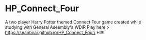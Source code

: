 # HP_Connect_Four
A two player Harry Potter themed Connect Four game created while studying with General Aseembly's WDIR
Play here > https://seanbriar.github.io/HP_Connect_Four/
HI!!! 
